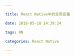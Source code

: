 ```yaml
---

title: React Native中的全局变量

date: 2018-05-18 14:39:24

tags: RN

categories: React Native

---
```


